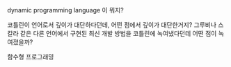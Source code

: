 dynamic programming language 이 뭐지?

코틀린이 언어로서 깊이가 대단하다던데, 어떤 점에서 깊이가 대단한거지? 그루비나 스칼라 같은 다른 언어에서 구현된 최신 개발 방법을 코틀린에 녹여냈다던데 어떤 점이 녹여졌을까?

함수형 프로그래밍

<!--stackedit_data:
eyJoaXN0b3J5IjpbLTU0MzE5NDI4OCwxODkzMTUxNDQ4LC0xMj
k2MDU1ODQ5XX0=
-->